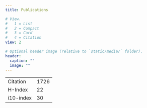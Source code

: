 ```yaml
---
title: Publications

# View.
#   1 = List
#   2 = Compact
#   3 = Card
#   4 = Citation
view: 2

# Optional header image (relative to `static/media/` folder).
header:
  caption: ""
  image: ""
---
```



|          |       |
|----------|-------|
|Citation  | 1726  |
|H-Index   |   22  |
|i10-index |   30  |

